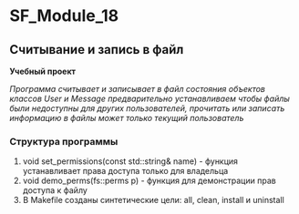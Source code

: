 # SF_Module_18
## Cчитывание и запись в файл
**Учебный проект**

*Программа считывает и записывает в файл состояния объектов классов User и Message*
*предварительно устанавливаем чтобы файлы были недоступны для других пользователей,*
*прочитать или записать информацию в файлы может только текущий пользователь*

### Структура программы

1. void set_permissions(const std::string& name)  - функция устанавливает права доступа только для владельца
2. void demo_perms(fs::perms p) - функция для демонстрации прав доступа к файлу
3. В Makefile созданы синтетические цели: all, clean, install и uninstall

